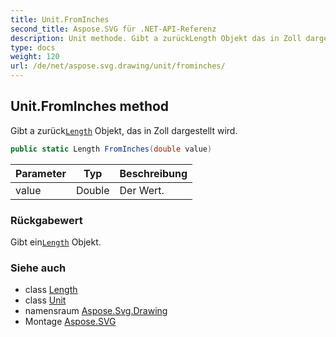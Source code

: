 ```yaml
---
title: Unit.FromInches
second_title: Aspose.SVG für .NET-API-Referenz
description: Unit methode. Gibt a zurückLength Objekt das in Zoll dargestellt wird.
type: docs
weight: 120
url: /de/net/aspose.svg.drawing/unit/frominches/
---
```

## Unit.FromInches method

Gibt a zurück[`Length`](../../length/) Objekt, das in Zoll dargestellt wird.

```csharp
public static Length FromInches(double value)
```

| Parameter | Typ | Beschreibung |
| --- | --- | --- |
| value | Double | Der Wert. |

### Rückgabewert

Gibt ein[`Length`](../../length/) Objekt.

### Siehe auch

* class [Length](../../length/)
* class [Unit](../)
* namensraum [Aspose.Svg.Drawing](../../unit/)
* Montage [Aspose.SVG](../../../)


